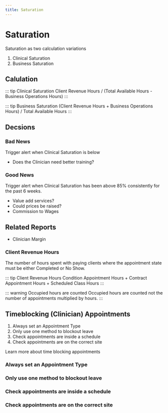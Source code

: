 ```yaml
---
title: Saturation
---
```


# Saturation

Saturation as two calculation variations

1. Clinical Saturation
2. Business Saturation

## Calulation

::: tip Clinical Saturation
Client Revenue Hours / (Total Available Hours - Business Operations Hours)
:::

::: tip Business Saturation
(Client Revenue Hours + Business Operations Hours) / Total Available Hours
:::

## Decsions

### Bad News

Trigger alert when Clinical Saturation is below

- Does the Clinician need better training?

### Good News

Trigger alert when Clinical Saturation has been above 85% consistently for the past 6 weeks.

- Value add services?
- Could prices be raised?
- Commission to Wages

## Related Reports

- Clinician Margin

### Client Revenue Hours

The number of hours spent with paying clients where the appointment state must be either Completed or No Show.

::: tip Client Revenue Hours
Condition Appointment Hours + Contract Appointment Hours + Scheduled Class Hours
:::

::: warning Occupied hours are counted
Occupied hours are counted not the number of appointments multiplied by hours.
:::

## Timeblocking (Clinician) Appointments

1. Always set an Appointment Type
2. Only use one method to blockout leave
3. Check appointments are inside a schedule
4. Check appointments are on the correct site

Learn more about time blocking appointments

### Always set an Appointment Type

### Only use one method to blockout leave

### Check appointments are inside a schedule

### Check appointments are on the correct site

